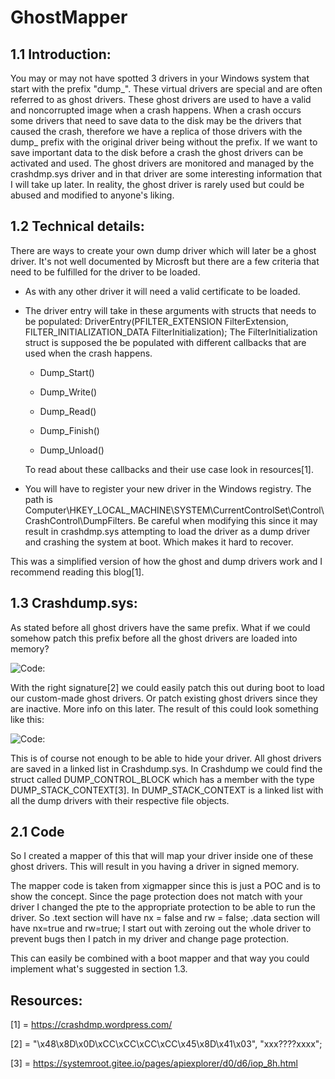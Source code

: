 # GhostMapper

## 1.1 Introduction: 
You may or may not have spotted 3 drivers in your Windows system that start with the prefix "dump_". These virtual drivers are special and are often referred to as ghost drivers.
These ghost drivers are used to have a valid and noncorrupted image when a crash happens. When a crash occurs some drivers that need to save data to the disk may be the drivers that caused the crash, therefore
we have a replica of those drivers with the dump_ prefix with the original driver being without the prefix. If we want to save important data to the disk before a crash the ghost drivers can be activated and used.
The ghost drivers are monitored and managed by the crashdmp.sys driver and in that driver are some interesting information that I will take up later.
In reality, the ghost driver is rarely used but could be abused and modified to anyone's liking.

## 1.2 Technical details:
There are ways to create your own dump driver which will later be a ghost driver. It's not well documented by Microsft but there are a few criteria that need to be fulfilled for the driver to be loaded.

* As with any other driver it will need a valid certificate to be loaded.
* The driver entry will take in these arguments with structs that needs to be populated:
DriverEntry(PFILTER_EXTENSION FilterExtension, FILTER_INITIALIZATION_DATA FilterInitialization);
The FilterInitialization struct is supposed the be populated with different callbacks that are used when the crash happens.

  * Dump_Start()

  * Dump_Write()

  * Dump_Read()

  * Dump_Finish() 
  * Dump_Unload()
  
  To read about these callbacks and their use case look in resources[1].

* You will have to register your new driver in the Windows registry. The path is Computer\HKEY_LOCAL_MACHINE\SYSTEM\CurrentControlSet\Control\CrashControl\DumpFilters.
  Be careful when modifying this since it may result in crashdmp.sys attempting to load the driver as a dump driver and crashing the system at boot. Which makes it hard to recover.

This was a simplified version of how the ghost and dump drivers work and I recommend reading this blog[1].

## 1.3 Crashdump.sys:
As stated before all ghost drivers have the same prefix. What if we could somehow patch this prefix before all the ghost drivers are loaded into memory?

![Code: ](https://imgur.com/AvMTx7b.png "Code: ")

With the right signature[2] we could easily patch this out during boot to load our custom-made ghost drivers. Or patch existing ghost drivers since they are inactive. More info on this later.
The result of this could look something like this: 
 
![Code: ](https://imgur.com/d5FR3AF.png "Code: ")

This is of course not enough to be able to hide your driver. All ghost drivers are saved in a linked list in Crashdump.sys. In Crashdump we could find the struct called DUMP_CONTROL_BLOCK which
has a member with the type DUMP_STACK_CONTEXT[3]. In DUMP_STACK_CONTEXT is a linked list with all the dump drivers with their respective file objects.

## 2.1 Code
So I created a mapper of this that will map your driver inside one of these ghost drivers. This will result in you having a driver in signed memory.

The mapper code is taken from xigmapper since this is just a POC and is to show the concept. Since the page protection does not match with your driver I changed the pte to the appropriate protection to be
able to run the driver. So .text section will have nx = false and rw = false; .data section will have nx=true and rw=true;
I start out with zeroing out the whole driver to prevent bugs then I patch in my driver and change page protection.

This can easily be combined with a boot mapper and that way you could implement what's suggested in section 1.3. 

## Resources:
[1] = https://crashdmp.wordpress.com/

[2] = "\x48\x8D\x0D\xCC\xCC\xCC\xCC\x45\x8D\x41\x03", "xxx????xxxx";

[3] = https://systemroot.gitee.io/pages/apiexplorer/d0/d6/iop_8h.html

